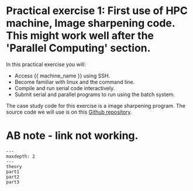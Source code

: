 # Practical exercise 1: First use of HPC machine, Image sharpening code. This might work well after the 'Parallel Computing' section.

In this practical exercise you will:

-   Access {{ machine_name }} using SSH.
-   Become familiar with linux and the command line.
-   Compile and run serial code interactively.
-   Submit serial and parallel programs to run using the batch system.

The case study code for this exercise is a image sharpening program. The source code we will use is on this [Github repository](https://github.com/EPCCed/EPCC-Exercises). 
# AB note - link not working.

```{toctree}
---
maxdepth: 2
---
theory
part1
part2
part3
```
